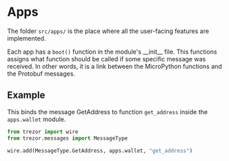 # Apps

The folder `src/apps/` is the place where all the user-facing features are implemented.

Each app has a `boot()` function in the module's \_\_init\_\_ file. This functions assigns what function should be called if some specific message was received. In other words, it is a link between the MicroPython functions and the Protobuf messages.

## Example

This binds the message GetAddress to function `get_address` inside the `apps.wallet` module.

```python
from trezor import wire
from trezor.messages import MessageType

wire.add(MessageType.GetAddress, apps.wallet, "get_address")
```
